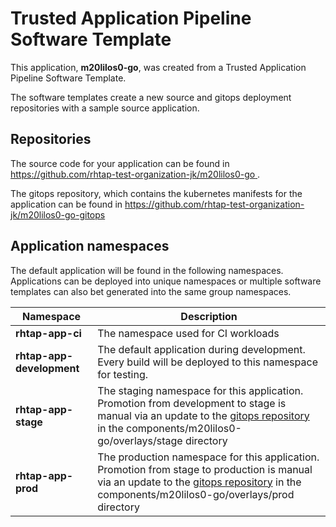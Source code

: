 # Trusted Application Pipeline Software Template

This application, **m20lilos0-go**, was created from a Trusted Application Pipeline Software Template.

The software templates create a new source and gitops deployment repositories with a sample source application. 

## Repositories

The source code for your application can be found in [https://github.com/rhtap-test-organization-jk/m20lilos0-go ](https://github.com/rhtap-test-organization-jk/m20lilos0-go ).
 
The gitops repository, which contains the kubernetes manifests for the application can be found in 
[https://github.com/rhtap-test-organization-jk/m20lilos0-go-gitops ](https://github.com/rhtap-test-organization-jk/m20lilos0-go-gitops ) 

## Application namespaces 

The default application will be found in the following namespaces. Applications can be deployed into unique namespaces or multiple software templates can also bet generated into the same group namespaces.  

|  Namespace   |  Description   |  
| -------- | -------- |
| **rhtap-app-ci** | The namespace used for CI workloads |
| **rhtap-app-development** | The default application during development. Every build will be deployed to this namespace for testing. |
| **rhtap-app-stage** | The staging namespace for this application. Promotion from development to stage is manual via an update to the [gitops repository](https://github.com/rhtap-test-organization-jk/m20lilos0-go-gitops ) in the components/m20lilos0-go/overlays/stage directory |
| **rhtap-app-prod** | The production namespace for this application. Promotion from stage to production is manual via an update to the [gitops repository](https://github.com/rhtap-test-organization-jk/m20lilos0-go-gitops ) in the components/m20lilos0-go/overlays/prod directory |